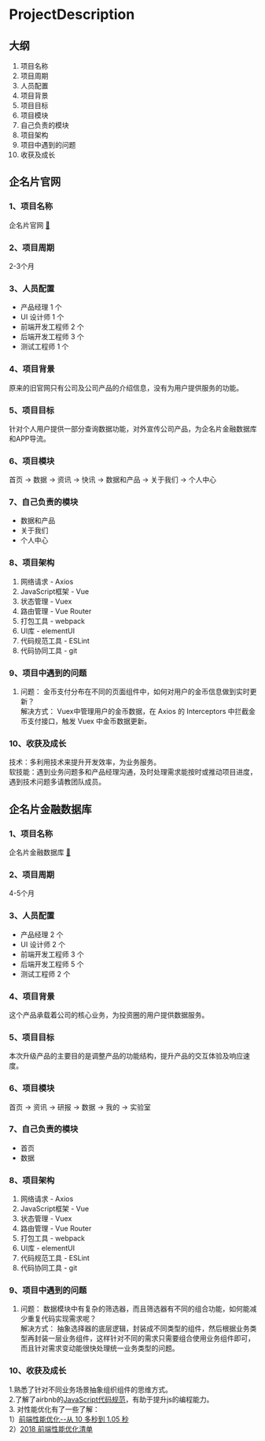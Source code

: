 # ProjectDescription

## 大纲
1. 项目名称
2. 项目周期
3. 人员配置
4. 项目背景
5. 项目目标
6. 项目模块
7. 自己负责的模块
8. 项目架构
9. 项目中遇到的问题
10. 收获及成长

## 企名片官网
### 1、项目名称
企名片官网 [🔗](http://www.qimingpian.cn)  

### 2、项目周期
2-3个月

### 3、人员配置
- 产品经理 1 个
- UI 设计师 1 个
- 前端开发工程师 2 个
- 后端开发工程师 3 个
- 测试工程师 1 个

### 4、项目背景
原来的旧官网只有公司及公司产品的介绍信息，没有为用户提供服务的功能。

### 5、项目目标
针对个人用户提供一部分查询数据功能，对外宣传公司产品，为企名片金融数据库和APP导流。

### 6、项目模块
首页 -> 数据 -> 资讯 -> 快讯 -> 数据和产品 -> 关于我们 -> 个人中心

### 7、自己负责的模块
- 数据和产品
- 关于我们
- 个人中心

### 8、项目架构
1. 网络请求 - Axios
2. JavaScript框架 - Vue
3. 状态管理 - Vuex
4. 路由管理 - Vue Router
5. 打包工具 - webpack
6. UI库 - elementUI
7. 代码规范工具 - ESLint
8. 代码协同工具 - git

### 9、项目中遇到的问题
1. 问题：
金币支付分布在不同的页面组件中，如何对用户的金币信息做到实时更新？  
解决方式：
Vuex中管理用户的金币数据，在 Axios 的 Interceptors 中拦截金币支付接口，触发 Vuex 中金币数据更新。

### 10、收获及成长
技术：多利用技术来提升开发效率，为业务服务。  
软技能：遇到业务问题多和产品经理沟通，及时处理需求能按时或推动项目进度，遇到技术问题多请教团队成员。



## 企名片金融数据库
### 1、项目名称
企名片金融数据库 [🔗](https://ent5.qimingpian.com/#/)  

### 2、项目周期
4-5个月  

### 3、人员配置
- 产品经理 2 个
- UI 设计师 2 个
- 前端开发工程师 3 个
- 后端开发工程师 5 个
- 测试工程师 2 个

### 4、项目背景
这个产品承载着公司的核心业务，为投资圈的用户提供数据服务。

### 5、项目目标
本次升级产品的主要目的是调整产品的功能结构，提升产品的交互体验及响应速度。

### 6、项目模块
首页 -> 资讯 -> 研报 -> 数据 -> 我的 -> 实验室

### 7、自己负责的模块
- 首页
- 数据

### 8、项目架构
1. 网络请求 - Axios
2. JavaScript框架 - Vue
3. 状态管理 - Vuex
4. 路由管理 - Vue Router
5. 打包工具 - webpack
6. UI库 - elementUI
7. 代码规范工具 - ESLint
8. 代码协同工具 - git

### 9、项目中遇到的问题
1. 问题：
数据模块中有复杂的筛选器，而且筛选器有不同的组合功能，如何能减少重复代码实现需求呢？  
解决方式：
抽象选择器的底层逻辑，封装成不同类型的组件，然后根据业务类型再封装一层业务组件，这样针对不同的需求只需要组合使用业务组件即可，而且针对需求变动能很快处理统一业务类型的问题。

### 10、收获及成长
1.熟悉了针对不同业务场景抽象组织组件的思维方式。  
2.了解了airbnb的[JavaScript代码规范](https://github.com/airbnb/javascript)，有助于提升js的编程能力。  
3. 对性能优化有了一些了解：  
1）[前端性能优化--从 10 多秒到 1.05 秒](https://juejin.im/post/5b0bff30f265da08f76cc6f0)  
2）[2018 前端性能优化清单](https://juejin.im/post/5a966bd16fb9a0635172a50a)
